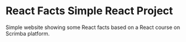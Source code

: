 # React Facts Simple React Project

Simple website showing some React facts based on a React course on Scrimba platform.